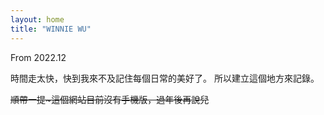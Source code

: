 ```yaml
---
layout: home
title: "WINNIE WU"
---
```


From 2022.12

時間走太快，快到我來不及記住每個日常的美好了。
所以建立這個地方來記錄。

~~順帶一提~這個網站目前沒有手機版，過年後再說兒~~
